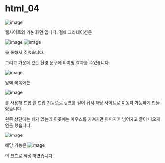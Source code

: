 # html_04

![image](https://user-images.githubusercontent.com/93520535/176809320-e5956388-23bd-4958-8a2b-fa09d0b872a6.png)

웹사이트의 기본 화면 입니다.
겉에 그라데이션은

![image](https://user-images.githubusercontent.com/93520535/176809400-48a50a5b-3cd7-407d-8796-bfb7bf537a48.png)
![image](https://user-images.githubusercontent.com/93520535/176809421-d16a9ee7-3b8c-495d-a969-044858bb053d.png)

을 통해서 주었습니다.

그리고 가운데 있는 환영 문구에 타이핑 효과를 주었습니다.

![image](https://user-images.githubusercontent.com/93520535/176809598-2fcffed3-f2b7-4bab-8105-c4feb8e57c2d.png)

밑에 목록에는 

![image](https://user-images.githubusercontent.com/93520535/176809701-31f097c4-5757-4bc5-9ab1-e6bb3ffac7ff.png)

를 사용해 드롭 앤 드랍 기능으로 링크를 걸어 둬서 해당 사이트로 이동이 가능하게 만들었습니다.

왼쪽 상단에는 바가 있는데 이곳에는 마우스를 가져가면 이미지가 넘어가고 글이 나오게 연출 했습니다.

![image](https://user-images.githubusercontent.com/93520535/176809973-3c15a913-7cde-4069-864b-1783eb509426.png)

해당 기능은 
![image](https://user-images.githubusercontent.com/93520535/176810042-c1a2ef2d-1c9d-4ffb-8570-53d7f5dd15b2.png)

의 코드로 작성 하였습니다.
